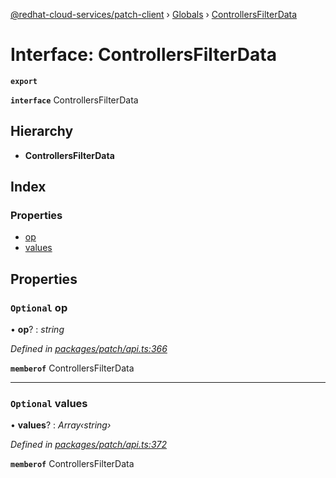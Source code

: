 [@redhat-cloud-services/patch-client](../README.md) › [Globals](../globals.md) › [ControllersFilterData](controllersfilterdata.md)

# Interface: ControllersFilterData

**`export`** 

**`interface`** ControllersFilterData

## Hierarchy

* **ControllersFilterData**

## Index

### Properties

* [op](controllersfilterdata.md#optional-op)
* [values](controllersfilterdata.md#optional-values)

## Properties

### `Optional` op

• **op**? : *string*

*Defined in [packages/patch/api.ts:366](https://github.com/RedHatInsights/javascript-clients/blob/6a9cdc7/packages/patch/api.ts#L366)*

**`memberof`** ControllersFilterData

___

### `Optional` values

• **values**? : *Array‹string›*

*Defined in [packages/patch/api.ts:372](https://github.com/RedHatInsights/javascript-clients/blob/6a9cdc7/packages/patch/api.ts#L372)*

**`memberof`** ControllersFilterData
